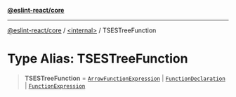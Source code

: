 [**@eslint-react/core**](../../README.md)

***

[@eslint-react/core](../../README.md) / [\<internal\>](../README.md) / TSESTreeFunction

# Type Alias: TSESTreeFunction

> **TSESTreeFunction** = [`ArrowFunctionExpression`](../interfaces/ArrowFunctionExpression.md) \| [`FunctionDeclaration`](FunctionDeclaration.md) \| [`FunctionExpression`](../interfaces/FunctionExpression.md)
